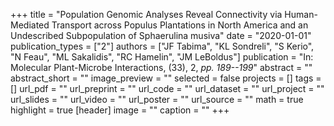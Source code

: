 +++
title = "Population Genomic Analyses Reveal Connectivity via Human-Mediated Transport across Populus Plantations in North America and an Undescribed Subpopulation of Sphaerulina musiva"
date = "2020-01-01"
publication_types = ["2"]
authors = ["JF Tabima", "KL Sondreli", "S Kerio", "N Feau", "ML Sakalidis", "RC Hamelin", "JM LeBoldus"]
publication = "In: Molecular Plant-Microbe Interactions, (33), 2, _pp. 189--199_"
abstract = ""
abstract_short = ""
image_preview = ""
selected = false
projects = []
tags = []
url_pdf = ""
url_preprint = ""
url_code = ""
url_dataset = ""
url_project = ""
url_slides = ""
url_video = ""
url_poster = ""
url_source = ""
math = true
highlight = true
[header]
image = ""
caption = ""
+++
